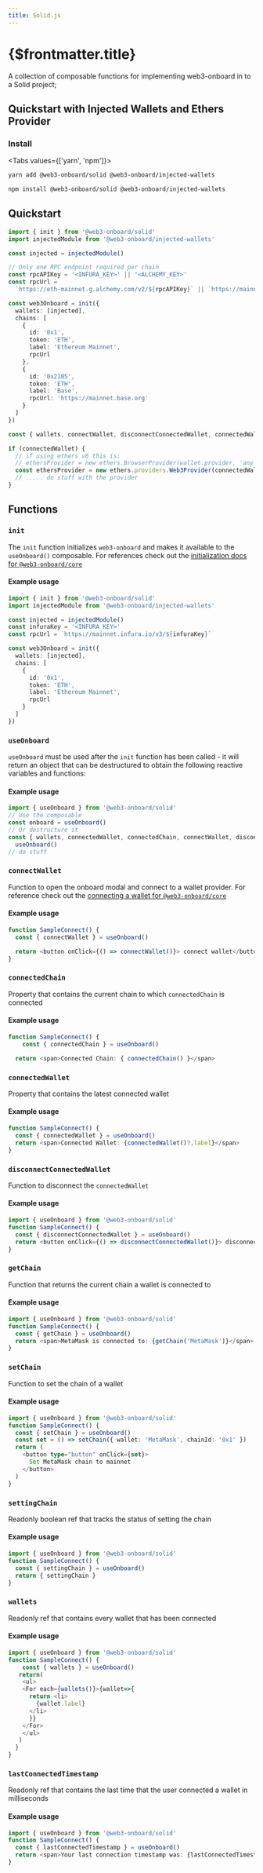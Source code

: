 ```yaml
---
title: Solid.js
---
```


# {$frontmatter.title}

A collection of composable functions for implementing web3-onboard in to a Solid project;

## Quickstart with Injected Wallets and Ethers Provider

### Install

<Tabs values={['yarn', 'npm']}>
<TabPanel value="yarn">

```sh copy
yarn add @web3-onboard/solid @web3-onboard/injected-wallets
```

  </TabPanel>
  <TabPanel value="npm">

```sh copy
npm install @web3-onboard/solid @web3-onboard/injected-wallets
```

  </TabPanel>
</Tabs>

## Quickstart

```typescript
import { init } from '@web3-onboard/solid'
import injectedModule from '@web3-onboard/injected-wallets'

const injected = injectedModule()

// Only one RPC endpoint required per chain
const rpcAPIKey = '<INFURA_KEY>' || '<ALCHEMY_KEY>'
const rpcUrl =
  `https://eth-mainnet.g.alchemy.com/v2/${rpcAPIKey}` || `https://mainnet.infura.io/v3/${rpcAPIKey}`

const web3Onboard = init({
  wallets: [injected],
  chains: [
    {
      id: '0x1',
      token: 'ETH',
      label: 'Ethereum Mainnet',
      rpcUrl
    },
    {
      id: '0x2105',
      token: 'ETH',
      label: 'Base',
      rpcUrl: 'https://mainnet.base.org'
    }
  ]
})

const { wallets, connectWallet, disconnectConnectedWallet, connectedWallet } = useOnboard()

if (connectedWallet) {
  // if using ethers v6 this is:
  // ethersProvider = new ethers.BrowserProvider(wallet.provider, 'any')
  const ethersProvider = new ethers.providers.Web3Provider(connectedWallet.provider, 'any')
  // ..... do stuff with the provider
}
```

## Functions

### `init`

The `init` function initializes `web3-onboard` and makes it available to the `useOnboard()` composable. For references check out the [initialization docs for `@web3-onboard/core`](/docs/modules/core#initialization)

#### Example usage

```typescript
import { init } from '@web3-onboard/solid'
import injectedModule from '@web3-onboard/injected-wallets'

const injected = injectedModule()
const infuraKey = '<INFURA_KEY>'
const rpcUrl = `https://mainnet.infura.io/v3/${infuraKey}`

const web3Onboard = init({
  wallets: [injected],
  chains: [
    {
      id: '0x1',
      token: 'ETH',
      label: 'Ethereum Mainnet',
      rpcUrl
    }
  ]
})
```

### `useOnboard`

`useOnboard` must be used after the `init` function has been called - it will return an object that can be destructured to obtain the following reactive variables and functions:

#### Example usage

```typescript
import { useOnboard } from '@web3-onboard/solid'
// Use the composable
const onboard = useOnboard()
// Or destructure it
const { wallets, connectedWallet, connectedChain, connectWallet, disconnectConnectedWallet } =
  useOnboard()
// do stuff
```

### `connectWallet`

Function to open the onboard modal and connect to a wallet provider. For reference check out the [connecting a wallet for `@web3-onboard/core`](/docs/modules/core#connecting-a-wallet)

#### Example usage

```typescript
function SampleConnect() {
  const { connectWallet } = useOnboard()

  return <button onClick={() => connectWallet()}> connect wallet</button>
}
```

### `connectedChain`

Property that contains the current chain to which `connectedChain` is connected

#### Example usage

```typescript
function SampleConnect() {
    const { connectedChain } = useOnboard()

  return <span>Connected Chain: { connectedChain() }</span>
```

### `connectedWallet`

Property that contains the latest connected wallet

#### Example usage

```typescript
function SampleConnect() {
  const { connectedWallet } = useOnboard()
  return <span>Connected Wallet: {connectedWallet()?.label}</span>
}
```

### `disconnectConnectedWallet`

Function to disconnect the `connectedWallet`

#### Example usage

```typescript
import { useOnboard } from '@web3-onboard/solid'
function SampleConnect() {
  const { disconnectConnectedWallet } = useOnboard()
  return <button onClick={() => disconnectConnectedWallet()}> disconnect wallet</button>
}
```

### `getChain`

Function that returns the current chain a wallet is connected to

#### Example usage

```typescript
import { useOnboard } from '@web3-onboard/solid'
function SampleConnect() {
  const { getChain } = useOnboard()
  return <span>MetaMask is connected to: {getChain('MetaMask')}</span>
}
```

### `setChain`

Function to set the chain of a wallet

#### Example usage

```typescript
import { useOnboard } from '@web3-onboard/solid'
function SampleConnect() {
  const { setChain } = useOnboard()
  const set = () => setChain({ wallet: 'MetaMask', chainId: '0x1' })
  return (
    <button type="button" onClick={set}>
      Set MetaMask chain to mainnet
    </button>
  )
}
```

### `settingChain`

Readonly boolean ref that tracks the status of setting the chain

#### Example usage

```typescript
import { useOnboard } from '@web3-onboard/solid'
function SampleConnect() {
  const { settingChain } = useOnboard()
  return { settingChain }
}
```

### `wallets`

Readonly ref that contains every wallet that has been connected

#### Example usage

```typescript
import { useOnboard } from '@web3-onboard/solid'
function SampleConnect() {
    const { wallets } = useOnboard()
   return(
    <ul>
    <For each={wallets()}>{wallet=>{
      return <li>
        {wallet.label}
      </li>
      }}
    </For>
    </ul>
   )
  }
}
```

### `lastConnectedTimestamp`

Readonly ref that contains the last time that the user connected a wallet in milliseconds

#### Example usage

```typescript
import { useOnboard } from '@web3-onboard/solid'
function SampleConnect() {
  const { lastConnectedTimestamp } = useOnboard()
  return <span>Your last connection timestamp was: {lastConnectedTimestamp}</span>
}
```
